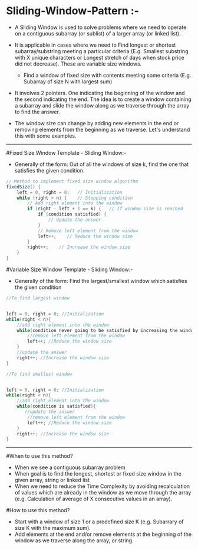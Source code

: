 # Sliding-Window-Pattern :-
- A Sliding Window is used to solve problems where we need to operate on a contiguous subarray (or sublist) of a larger array (or linked list).

- It is applicable in cases where we need to
     Find longest or shortest subarray/substring meeting a particular criteria (E.g. Smallest substring with X unique characters or Longest stretch of days when stock price did not decrease). These are variable size windows.
     
  - Find a window of fixed size with contents meeting some criteria (E.g. Subarray of size N with largest sum)
  
- It involves 2 pointers. One indicating the beginning of the window and the second indicating the end.
The idea is to create a window containing a subarray and slide the window along as we traverse through the array to find the answer. 

- The window size can change by adding new elements in the end or removing elements from the beginning as we traverse.
Let's understand this with some examples.
************************************************************
#Fixed Size Window Template - Sliding Window:-

- Generally of the form: Out of all the windows of size k, find the one that satisfies the given condition.

```java
// Method to implement fixed size window algorithm
fixedSize() {
    left = 0, right = 0;   // Initialization
    while (right < n) {    // Stopping condition
        // Add right element into the window
        if (right - left + 1 == k) {   // If window size is reached
            if (condition satisfied) {
                // Update the answer
            }
            // Remove left element from the window
            left++;    // Reduce the window size
        }
        right++;    // Increase the window size
    }
}
```
#Variable Size Window Template - Sliding Window:-

- Generally of the form: Find the largest/smallest window which satisfies the given condition
```java
//To find largest window


left = 0, right = 0; //Initialization
while(right < n){
    //add right element into the window
    while(condition never going to be satisfied by increasing the window size){
        //remove left element from the window
        left++; //Reduce the window size
    }
    //update the answer
    right++; //Increase the window size
}

```
```java
//To find smallest window


left = 0, right = 0; //Initialization
while(right < n){
    //add right element into the window
    while(condition is satisfied){
       //update the answer
        //remove left element from the window
        left++; //Reduce the window size
    }
    right++; //Increase the window size
}

```
**************************************************************
#When to use this method?
- When we see a contiguous subarray problem
- When goal is to find the longest, shortest or fixed size window in the given array, string or linked list 
- When we need to reduce the Time Complexity by avoiding recalculation of values which are already in the window as we move through the array (e.g. Calculation of average of X consecutive values in an array).

#How to use this method?
- Start with a window of size 1 or a predefined size K (e.g. Subarrary of size K with the maximum sum).
- Add elements at the end and/or remove elements at the beginning of the window as we traverse along the array,  or string.



